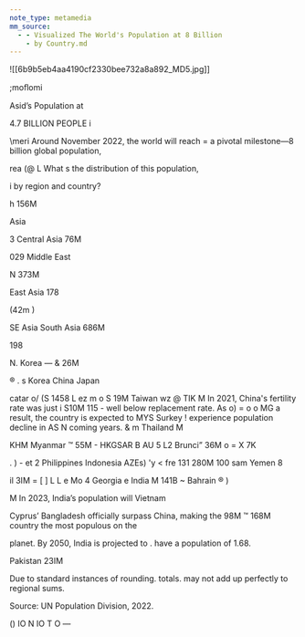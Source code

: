 ```yaml
---
note_type: metamedia
mm_source:
  - - Visualized The World's Population at 8 Billion
    - by Country.md
---
```


![[6b9b5eb4aa4190cf2330bee732a8a892_MD5.jpg]]

;moﬂomi

Asid’s Population at

4.7 BILLION PEOPLE i

\meri Around November 2022, the world will reach
= a pivotal milestone—8 billion global population,

rea (@ L What s the distribution of this population,

i by region and country?

h 156M

Asia

3 Central Asia
76M

029 Middle East

N 373M

East Asia
178

(42m )

SE Asia
South Asia 686M

198

N. Korea — &
26M

® .
s Korea China Japan

catar o/ (S 1458 L ez
m o S 19M
Taiwan wz @ TIK
M In 2021, China's fertility rate was just i S10M
115 - well below replacement rate. As o) =
o o MG a result, the country is expected to MYS
Surkey ! experience population decline in AS N
coming years. & m Thailand
M

KHM
Myanmar ™
55M -
HKGSAR B
AU 5 L2 Brunci”
36M o = X 7K

. ) -
et 2 Philippines Indonesia
AZEs) 'y < fre 131 280M
100 sam Yemen 8

il 3IM
= [ ]
L L
e Mo 4
Georgia e India
M 141B ~
Bahrain ® )

M In 2023, India’s population will Vietnam

Cyprus’ Bangladesh officially surpass China, making the 98M
™ 168M country the most populous on the

planet. By 2050, India is projected to .
have a population of 1.68.

Pakistan
23IM

Due to standard instances of rounding. totals.
may not add up perfectly to regional sums.

Source: UN Population Division, 2022.

() IO N IO T O —


